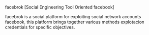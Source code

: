 facebrok [Social Engineering Tool Oriented facebook]

 facebrok is a social platform for exploiting social network accounts facebook, 
 this platform brings together various methods  explotacion credentials for specific objectives.

